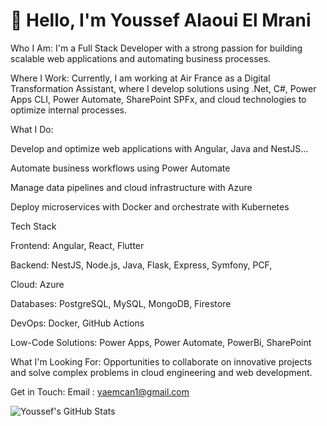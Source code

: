 # 👋 Hello, I'm Youssef Alaoui El Mrani
Who I Am:
I'm a Full Stack Developer with a strong passion for building scalable web applications and automating business processes.

Where I Work:
Currently, I am working at Air France as a Digital Transformation Assistant, where I develop solutions using .Net, C#, Power Apps CLI, Power Automate, SharePoint SPFx, and cloud technologies to optimize internal processes.

What I Do:

Develop and optimize web applications with Angular, Java and NestJS...

Automate business workflows using Power Automate

Manage data pipelines and cloud infrastructure with Azure

Deploy microservices with Docker and orchestrate with Kubernetes


Tech Stack

Frontend: Angular, React, Flutter

Backend: NestJS, Node.js, Java, Flask, Express, Symfony, PCF, 

Cloud: Azure

Databases: PostgreSQL, MySQL, MongoDB, Firestore

DevOps: Docker, GitHub Actions

Low-Code Solutions: Power Apps, Power Automate, PowerBi, SharePoint

What I'm Looking For:
Opportunities to collaborate on innovative projects and solve complex problems in cloud engineering and web development.


Get in Touch:
Email : yaemcan1@gmail.com



![Youssef's GitHub Stats](https://github-readme-stats.vercel.app/api?username=yousseflmrani&show_icons=true&theme=radical)


